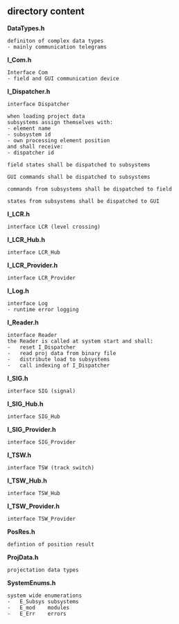 ## directory content

**DataTypes.h**
```
definiton of complex data types
- mainly communication telegrams
```

**I_Com.h**
```
Interface Com
- field and GUI communication device
```

**I_Dispatcher.h**
```
interface Dispatcher

when loading project data
subsystems assign themselves with:
- element name
- subsystem id
- own processing element position
and shall receive:
- dispatcher id

field states shall be dispatched to subsystems

GUI commands shall be dispatched to subsystems

commands from subsystems shall be dispatched to field

states from subsystems shall be dispatched to GUI
```

**I_LCR.h**
```
interface LCR (level crossing)
```

**I_LCR_Hub.h**
```
interface LCR_Hub
```

**I_LCR_Provider.h**
```
interface LCR_Provider
```

**I_Log.h**
```
interface Log
- runtime error logging
```

**I_Reader.h**
```
interface Reader
the Reader is called at system start and shall:
-   reset I_Dispatcher
-   read proj data from binary file
-   distribute load to subsystems
-   call indexing of I_Dispatcher
```

**I_SIG.h**
```
interface SIG (signal)
```

**I_SIG_Hub.h**
```
interface SIG_Hub
```

**I_SIG_Provider.h**
```
interface SIG_Provider
```

**I_TSW.h**
```
interface TSW (track switch)
```

**I_TSW_Hub.h**
```
interface TSW_Hub
```

**I_TSW_Provider.h**
```
interface TSW_Provider
```

**PosRes.h**
```
defintion of position result
```

**ProjData.h**
```
projectation data types
```

**SystemEnums.h**
```
system wide enumerations
-   E_Subsys subsystems
-   E_mod    modules
-   E_Err    errors
```
